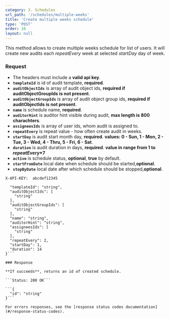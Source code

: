 ```yaml
---
category: 3. Schedules
url_path: '/schedules/multiple-weeks'
title: 'Create multiple weeks schedule'
type: 'POST'
order: 16
layout: null
---
```


This method allows to create multiple weeks schedule for list of users. It will create new audits each *repeatEvery* week at selected *startDay* day of week.

### Request
* The headers must include a **valid api key**.
* **`templateId`** is id of audit template, **required**.
* **`auditObjectIds`** is array of audit object ids, **required if auditObjectGroupIds is not present**.
* **`auditObjectGroupIds`** is array of audit object group ids, **required if auditObjectIds is not present**.
* **`name`** is schedule name, **required**.
* **`auditorHint`** is auditor hint visible during audit, **max length is 800 charachters**.
* **`assigneesIds`** is array of user ids, whom audit is assigned to.
* **`repeatEvery`** is repeat value - how often create audit in weeks. 
* **`startDay`** is audit start month day, **required**. **values: 0 - Sun, 1 - Mon, 2 - Tue, 3 - Wed, 4 - Thru, 5 - Fri, 6 - Sat**.
* **`duration`** is audit duration in days, **required**. **value in range from 1 to *repeatEvery*\*7**
* **`active`** is schedule status, **optional**, **true** by default.
* **`startFromDate`** local date when schedule should be started,**optional**.
* **`stopByDate`** local date after which schedule should be stopped,**optional**.

```X-API-KEY:  abcdef12345```
```{
  "templateId": "string",
  "auditObjectIds": [
    "string"
  ],
  "auditObjectGroupIds": [
    "string"
  ],
  "name": "string",
  "auditorHint": "string",
  "assigneesIds": [
    "string"
  ],
  "repeatEvery": 2,
  "startDay": 1,
  "duration": 14
}```

### Response

**If succeeds**, returns an id of created schedule.

```Status: 200 OK```

```{
  "id": "string"
}```

For errors responses, see the [response status codes documentation](#/response-status-codes).
